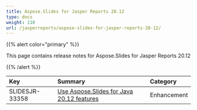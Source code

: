 ```yaml
---
title: Aspose.Slides for Jasper Reports 20.12
type: docs
weight: 110
url: /jasperreports/aspose-slides-for-jasper-reports-20-12/
---
```


{{% alert color="primary" %}} 

This page contains release notes for Aspose.Slides for Jasper Reports 20.12

{{% /alert %}} 

|**Key**|**Summary**|**Category**|
| :- | :- | :- |
|SLIDESJR-33358|[Use Aspose.Slides for Java 20.12 features](/slides/java/aspose-slides-for-java-20-12-release-notes/)|Enhancement|

